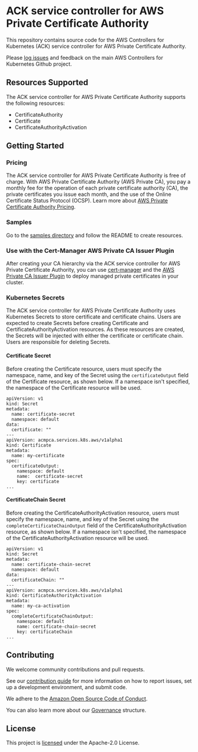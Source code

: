 # ACK service controller for AWS Private Certificate Authority

This repository contains source code for the AWS Controllers for Kubernetes
(ACK) service controller for AWS Private Certificate Authority.

Please [log issues][ack-issues] and feedback on the main AWS Controllers for
Kubernetes Github project.

[ack-issues]: https://github.com/aws/aws-controllers-k8s/issues

## Resources Supported
The ACK service controller for AWS Private Certificate Authority supports the following resources:
- CertificateAuthority
- Certificate
- CertificateAuthorityActivation

## Getting Started

### Pricing
The ACK service controller for AWS Private Certificate Authority is free of charge. With AWS Private Certificate Authority (AWS Private CA), you pay a monthly fee for the operation of each private certificate authority (CA), the private certificates you issue each month, and the use of the Online Certificate Status Protocol (OCSP). Learn more about [AWS Private Certificate Authority Pricing](https://aws.amazon.com/private-ca/pricing).

### Samples 
Go to the [samples directory][samples] and follow the README to create resources.

[samples]: https://github.com/aws-controllers-k8s/acmpca-controller/tree/main/samples

### Use with the Cert-Manager AWS Private CA Issuer Plugin
After creating your CA hierarchy via the ACK service controller for AWS Private Certificate Authority, you can use [cert-manager](https://cert-manager.io/) and the [AWS Private CA Issuer Plugin](https://github.com/cert-manager/aws-privateca-issuer) to deploy managed private certificates in your cluster.

### Kubernetes Secrets
The ACK service controller for AWS Private Certificate Authority uses Kubernetes Secrets to store certificate and certificate chains. Users are expected to create Secrets before creating Certificate and CertificateAuthorityActivation resources. As these resources are created, the Secrets will be injected with either the certificate or certificate chain. Users are responsible for deleting Secrets.

#### Certificate Secret
Before creating the Certificate resource, users must specify the namespace, name, and key of the Secret using the `certificateOutput` field of the Certificate resource, as shown below. If a namespace isn't specified, the namespace of the Certificate resource will be used.

```
apiVersion: v1
kind: Secret
metadata:
  name: certificate-secret
  namespace: default
data:
  certificate: ""
---
apiVersion: acmpca.services.k8s.aws/v1alpha1
kind: Certificate
metadata:
  name: my-certificate
spec:
  certificateOutput:
    namespace: default
    name:  certificate-secret
    key: certificate
...
```

#### CertificateChain Secret
Before creating the CertificateAuthorityActivation resource, users must specify the namespace, name, and key of the Secret using the `completeCertificateChainOutput` field of the CertificateAuthorityActivation resource, as shown below. If a namespace isn't specified, the namespace of the CertificateAuthorityActivation resource will be used.

```
apiVersion: v1
kind: Secret
metadata:
  name: certificate-chain-secret
  namespace: default
data:
  certificateChain: ""
---
apiVersion: acmpca.services.k8s.aws/v1alpha1
kind: CertificateAuthorityActivation
metadata:
  name: my-ca-activation
spec:
  completeCertificateChainOutput:
    namespace: default
    name: certificate-chain-secret
    key: certificateChain
...
```

## Contributing

We welcome community contributions and pull requests.

See our [contribution guide](/CONTRIBUTING.md) for more information on how to
report issues, set up a development environment, and submit code.

We adhere to the [Amazon Open Source Code of Conduct][coc].

You can also learn more about our [Governance](/GOVERNANCE.md) structure.

[coc]: https://aws.github.io/code-of-conduct

## License

This project is [licensed](/LICENSE) under the Apache-2.0 License.
